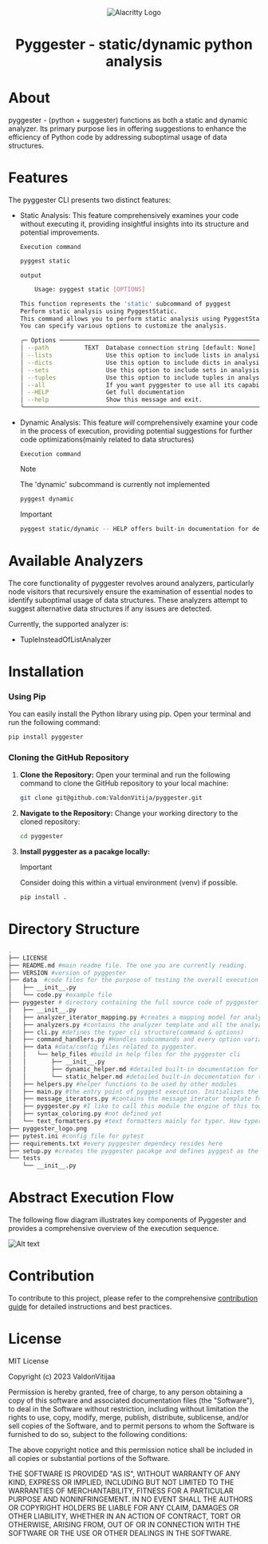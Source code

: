 <!-- # nettxio_cli -->
<!-- <p align="center"> -->
  <!-- <img src="pyggester_logo.png" alt="NETTXIO CLI"> -->
<!-- </p> -->

<p align="center">
    <img alt="Alacritty Logo" src="pyggester_logo.png">
</p>

<h1 align="center">Pyggester - static/dynamic python analysis</h1>


# About

pyggester - (python + suggester) functions as both a static and dynamic analyzer. Its primary purpose lies in offering suggestions to enhance the efficiency of Python code by addressing suboptimal usage of data structures.

# Features

  The pyggester CLI presents two distinct features:
  - Static Analysis: This feature comprehensively examines your code without executing it, providing insightful insights into its structure and potential improvements.
    
    `Execution command`
    ``` bash
    pyggest static
    ```
    `output`
    ```bash
        Usage: pyggest static [OPTIONS]

    This function represents the 'static' subcommand of pyggest
    Perform static analysis using PyggestStatic.
    This command allows you to perform static analysis using PyggestStatic, a tool for analyzing Python code.
    You can specify various options to customize the analysis.

    ╭─ Options ──────────────────────────────────────────────────────────────────────────────────────────────────╮
    │ --path          TEXT  Database connection string [default: None]                                           │
    │ --lists               Use this option to include lists in analysis                                         │
    │ --dicts               Use this option to include dicts in analysis                                         │
    │ --sets                Use this option to include sets in analysis                                          │
    │ --tuples              Use this option to include tuples in analysis                                        │
    │ --all                 If you want pyggester to use all its capabilites use this option                     │
    │ --HELP                Get full documentation                                                               │
    │ --help                Show this message and exit.                                                          │
    ╰────────────────────────────────────────────────────────────────────────────────────────────────────────────╯
    ```

  - Dynamic Analysis: This feature *will* comprehensively examine your code in the process of execution, providing potential suggestions for further code optimizations(mainly related to data structures)

    `Execution command`

    > [!NOTE]
    > The 'dynamic' subcommand is currently not implemented

    ``` bash
    pyggest dynamic
    ```

    > [!IMPORTANT]
    >  ```bash 
    >  pyggest static/dynamic -- HELP offers built-in documentation for detailed usage
    >  ```


# Available Analyzers

The core functionality of pyggester revolves around analyzers, particularly node visitors that recursively ensure the examination of essential nodes to identify suboptimal usage of data structures. These analyzers attempt to suggest alternative data structures if any issues are detected.

Currently, the supported analyzer is:

  - TupleInsteadOfListAnalyzer

# Installation

### Using Pip
You can easily install the Python library using pip. Open your terminal and run the following command:
```bash
pip install pyggester

```


### Cloning the GitHub Repository

1. **Clone the Repository:** Open your terminal and run the following command to clone the GitHub repository to your local machine:

    ```bash
    git clone git@github.com:ValdonVitija/pyggester.git
    ```
2. **Navigate to the Repository:** Change your working directory to the cloned repository:

    ```bash
    cd pyggester
    ```
3. **Install pyggester as a pacakge locally:** 
    > [!IMPORTANT]
    > Consider doing this within a virtual environment (venv) if possible.

    ```bash
    pip install .
    ```



# Directory Structure
```bash
.
├── LICENSE
├── README.md #main readme file. The one you are currently reading.
├── VERSION #version of pyggester
├── data  #code files for the purpose of testing the overall execution of pyggester while developing the code
│   ├── __init__.py 
│   └── code.py #example file
├── pyggester # directory containing the full source code of pyggester
│   ├── __init__.py
│   ├── analyzer_iterator_mapping.py #creates a mapping model for analyzers and message iterators(one to one relationship)
│   ├── analyzers.py #contains the analyzer template and all the analyzers
│   ├── cli.py #defines the typer cli structure(command & options)
│   ├── command_handlers.py #Handles subcommands and every option variation per subcommand.
│   ├── data #data/config files related to pyggester. 
│   │   └── help_files #build in help files for the pyggester cli
│   │       ├── __init__.py 
│   │       ├── dynamic_helper.md #detailed built-in documentation for the dynamic subcommand of pyggest
│   │       └── static_helper.md #detailed built-in documentation for the static subcommand of pyggest
│   ├── helpers.py #helper functions to be used by other modules
│   ├── main.py #the entry point of pyggest execution. Initializes the typer cli app and prints the ascii logo of pyggester
│   ├── message_iterators.py #contains the message iterator template for analyzers and all message iterators
│   ├── pyggester.py #I like to call this module the engine of this tool because it glues all the different parts together.
│   ├── syntax_coloring.py #not defined yet
│   └── text_formatters.py #text formatters mainly for typer. How typer messages get streamed to the standard console
├── pyggester_logo.png
├── pytest.ini #config file for pytest
├── requirements.txt #every pyggester dependecy resides here
├── setup.py #creates the pyggester pacakge and defines pyggest as the entry point command to execute pyggester
└── tests 
    └── __init__.py
```
# Abstract Execution Flow

The following flow diagram illustrates key components of Pyggester and provides a comprehensive overview of the execution sequence.

![Alt text](pyggester_abstract_execution_flow.png)


# Contribution

To contribute to this project, please refer to the comprehensive  [contribution guide](contributing.md)  for detailed instructions and best practices.

# License

MIT License

Copyright (c) 2023 ValdonVitijaa

Permission is hereby granted, free of charge, to any person obtaining a copy
of this software and associated documentation files (the "Software"), to deal
in the Software without restriction, including without limitation the rights
to use, copy, modify, merge, publish, distribute, sublicense, and/or sell
copies of the Software, and to permit persons to whom the Software is
furnished to do so, subject to the following conditions:

The above copyright notice and this permission notice shall be included in all
copies or substantial portions of the Software.

THE SOFTWARE IS PROVIDED "AS IS", WITHOUT WARRANTY OF ANY KIND, EXPRESS OR
IMPLIED, INCLUDING BUT NOT LIMITED TO THE WARRANTIES OF MERCHANTABILITY,
FITNESS FOR A PARTICULAR PURPOSE AND NONINFRINGEMENT. IN NO EVENT SHALL THE
AUTHORS OR COPYRIGHT HOLDERS BE LIABLE FOR ANY CLAIM, DAMAGES OR OTHER
LIABILITY, WHETHER IN AN ACTION OF CONTRACT, TORT OR OTHERWISE, ARISING FROM,
OUT OF OR IN CONNECTION WITH THE SOFTWARE OR THE USE OR OTHER DEALINGS IN THE
SOFTWARE.


